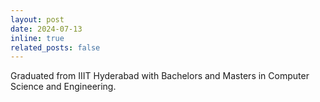 ```yaml
---
layout: post
date: 2024-07-13
inline: true
related_posts: false
---
```


Graduated from IIIT Hyderabad with Bachelors and Masters in Computer Science and Engineering.
